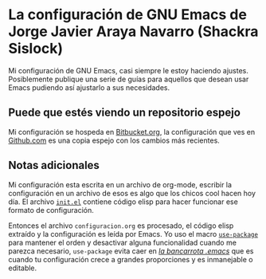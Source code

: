 # La configuración de GNU Emacs de Jorge Javier Araya Navarro (Shackra Sislock)

Mi configuración de GNU Emacs, casi siempre le estoy haciendo ajustes. Posiblemente publique una serie de
guías para aquellos que desean usar Emacs pudiendo así ajustarlo a sus necesidades.

## Puede que estés viendo un repositorio espejo

Mi configuración se hospeda en [Bitbucket.org](https://gitlab.com/shackra/emacs/), la configuración
que ves en [Github.com](https://github.com/shackra/.emacs.d/) es una copia espejo con los cambios
más recientes.

## Notas adicionales

Mi configuración esta escrita en un archivo de org-mode, escribir la configuración en un archivo de
esos es algo que los chicos cool hacen hoy día. El archivo [`init.el`](init.el) contiene código elisp para
hacer funcionar ese formato de configuración.

Entonces el archivo `configuracion.org` es procesado, el código elisp extraído y la configuración es leída por
Emacs. Yo uso el macro [`use-package`](https://github.com/jwiegley/use-package) para mantener el orden y desactivar alguna funcionalidad cuando me parezca necesario, `use-package` evita caer en [*la bancarrota .emacs*](http://emacsblog.org/2007/10/07/declaring-emacs-bankruptcy/) que es cuando tu configuración crece a grandes proporciones y es inmanejable o editable.
